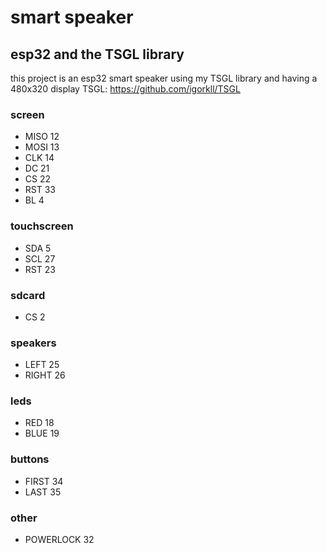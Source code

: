 # smart speaker
## esp32 and the TSGL library
this project is an esp32 smart speaker using my TSGL library and having a 480x320 display
TSGL: https://github.com/igorkll/TSGL

### screen
* MISO 12
* MOSI 13
* CLK  14
* DC   21
* CS   22
* RST  33
* BL   4

### touchscreen
* SDA 5
* SCL 27
* RST 23

### sdcard
* CS 2

### speakers
* LEFT  25
* RIGHT 26

### leds
* RED  18
* BLUE 19

### buttons
* FIRST 34
* LAST  35

### other
* POWERLOCK 32